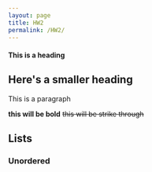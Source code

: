 ```yaml
---
layout: page
title: HW2
permalink: /HW2/
---
```

#### This is a heading
## Here's a smaller heading
This is a paragraph

**this will be bold** ~~this will be strike through~~

## Lists

### Unordered
